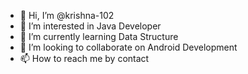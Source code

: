 - 👋 Hi, I’m @krishna-102
- 👀 I’m interested in Java Developer
- 🌱 I’m currently learning Data Structure
- 💞️ I’m looking to collaborate on Android Development
- 📫 How to reach me by contact

<!---
krishna-102/krishna-102 is a ✨ special ✨ repository because its `README.md` (this file) appears on your GitHub profile.
You can click the Preview link to take a look at your changes.
--->
